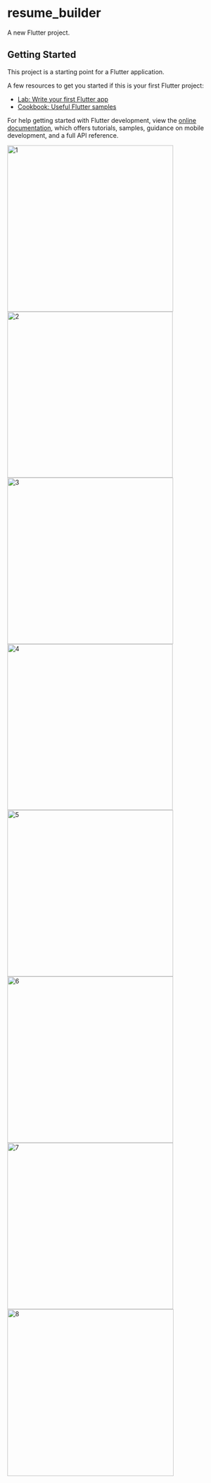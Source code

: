 # resume_builder

A new Flutter project.

## Getting Started

This project is a starting point for a Flutter application.

A few resources to get you started if this is your first Flutter project:

- [Lab: Write your first Flutter app](https://docs.flutter.dev/get-started/codelab)
- [Cookbook: Useful Flutter samples](https://docs.flutter.dev/cookbook)

For help getting started with Flutter development, view the
[online documentation](https://docs.flutter.dev/), which offers tutorials,
samples, guidance on mobile development, and a full API reference.

<img width="377" alt="1" src="https://user-images.githubusercontent.com/114164076/232433590-d6b46e1d-dd8d-4ec3-b5d6-959d3c661712.png">
<img width="376" alt="2" src="https://user-images.githubusercontent.com/114164076/232433650-a6066e5b-66a5-4e54-a62e-cd90f87f5459.png">
<img width="377" alt="3" src="https://user-images.githubusercontent.com/114164076/232433665-99813861-a622-44cf-ba10-d6e316b6099d.png">
<img width="376" alt="4" src="https://user-images.githubusercontent.com/114164076/232433680-638bdddb-3f24-4aff-a816-8c4ee64add61.png">
<img width="377" alt="5" src="https://user-images.githubusercontent.com/114164076/232433696-273d202e-1253-4bf3-b1ca-e9d7b57f4995.png">
<img width="377" alt="6" src="https://user-images.githubusercontent.com/114164076/232433714-cbaa0c51-e3d3-47a4-8571-ffc284b04767.png">
<img width="377" alt="7" src="https://user-images.githubusercontent.com/114164076/232433726-864e80c1-6c15-43c4-a641-94a3f1df2d06.png">
<img width="378" alt="8" src="https://user-images.githubusercontent.com/114164076/232433744-9d345bd5-11db-440a-9da4-423a0c9c8be5.png">
